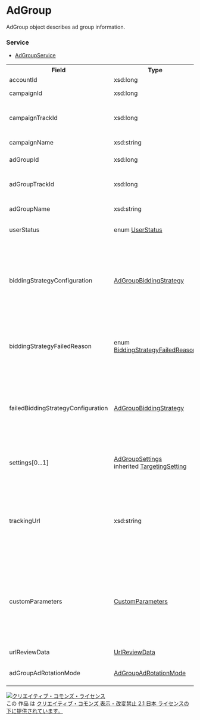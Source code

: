 # AdGroup
AdGroup object describes ad group information.

### Service
+ [AdGroupService](../services/AdGroupService.md)

<table>
 <tr>
  <th>Field</th>
  <th>Type</th>
  <th>Description</th>
  <th>response</th>
  <th>add</th>
  <th>set</th>
  <th>remove</th>
 </tr>
 <tr>
  <td>accountId</td>
  <td>xsd:long</td>
  <td>Account ID.</td>
  <td>yes</td>
  <td>Ignore</td>
  <td>Ignore</td>
  <td>Ignore</td>
 </tr>
 <tr>
  <td>campaignId</td>
  <td>xsd:long</td>
  <td>Campaign ID.</td>
  <td>yes</td>
  <td>Requirement</td>
  <td>Requirement<br><i>NotUpdatable</i></td>
  <td>Requirement<br><i>NotUpdatable</i></td>
 </tr>
 <tr>
  <td>campaignTrackId</td>
  <td>xsd:long</td>
  <td>Campaign ID for tracking.<br>* "0" will return in Sandbox.</td>
  <td>yes</td>
  <td>Ignore</td>
  <td>Ignore</td>
  <td>Ignore</td>
 </tr>
 <tr>
  <td>campaignName</td>
  <td>xsd:string</td>
  <td>Campaign name.</td>
  <td>yes</td>
  <td>Ignore</td>
  <td>Ignore</td>
  <td>Ignore</td>
 </tr>
 <tr>
  <td>adGroupId</td>
  <td>xsd:long</td>
  <td>Ad Group ID.</td>
  <td>yes</td>
  <td>Ignore</td>
  <td>Requirement<br><i>NotUpdatable</i></td>
  <td>Requirement<br><i>NotUpdatable</i></td>
 </tr>
 <tr>
  <td>adGroupTrackId</td>
  <td>xsd:long</td>
  <td>Ad Group ID for tracking.<br>* "0" will return in Sandbox.</td>
  <td>yes</td>
  <td>Ignore</td>
  <td>Ignore</td>
  <td>Ignore</td>
 </tr>
 <tr>
  <td>adGroupName</td>
  <td>xsd:string</td>
  <td>Ad Group name.</td>
  <td>yes</td>
  <td>Requirement</td>
  <td>Optional<br><i>Updatable</i></td>
  <td>Ignore</td>
 </tr>
 <tr>
  <td>userStatus</td>
  <td>enum <a href="./UserStatus.md">UserStatus</a></td>
  <td>Ad display status from user's settings.</td>
  <td>yes</td>
  <td>Requirement</td>
  <td>Optional<br><i>Updatable</i></td>
  <td>Ignore</td>
 </tr>
 <tr>
  <td>biddingStrategyConfiguration</td>
  <td><a href="./AdGroupBiddingStrategy.md">AdGroupBiddingStrategy</a></td>
 <td>Bidding setting which is currently available.<br>*After November 15, 2017 JST, creating/editing bidding setting is not available.</td>
  <td>yes</td>
  <td>Ignore</td>
  <td>Ignore</td>
  <td>Ignore</td>
 </tr>
<tr>
<td>biddingStrategyFailedReason</td>
<td>enum <a href="./BiddingStrategyFailedReason.md">BiddingStrategyFailedReason</a></td>
<td>Reason of failed Auto Bidding setting.<br>*This field shows when setting has actually failed.</td>
<td>yes</td>
<td>Ignore</td>
<td>Ignore</td>
<td>Ignore</td>
</tr>
<tr>
<td>failedBiddingStrategyConfiguration</td>
<td><a href="./AdGroupBiddingStrategy.md">AdGroupBiddingStrategy</a></td>
<td>Settings in detail on the failed Auto Bidding creation.<br>*This field shows when setting has actually failed.</td>
<td>yes</td>
<td>Ignore</td>
<td>Ignore</td>
<td>Ignore</td>
</tr>
<tr>
  <td>settings[0...1]</td>
  <td><a href="./AdGroupSettings.md">AdGroupSettings</a><br>inherited <a href="./TargetingSetting.md">TargetingSetting</a></td>
  <td>Targeting setting.</td>
  <td>yes</td>
  <td>Optional<br>
  *Default value for the case of no setting 'TargetingSetting'<br>
  TargetCriterionType:TARGET_LIST<br>
  TargetAll:ACTIVE</td>
  <td>Optional</td>
  <td>Ignore</td>
 </tr>
 <tr>
  <td>trackingUrl</td>
  <td>xsd:string</td>
  <td>Tracking URL.<br>* Cannot set for a Mobile App campaign for Android OS.</td>
  <td>yes</td>
  <td>Optional</td>
  <td>Optional<br>* Cannot update when this is in editorial review.<br>*Not to be reviewed if there is no change.</td>
  <td>Ignore</td>
 </tr>
 <tr>
  <td>customParameters</td>
  <td><a href="./CustomParameters.md">CustomParameters</a></td>
  <td>Custom parameter.<br>* Cannot set for a Mobile App campaign for Android OS.</td>
  <td>yes</td>
  <td>Optional</td>
  <td>Optional<br>* Cannot update this when Tracking URL is in editorial review.<br>*Not to be reviewed if there is no change.</td>
  <td>Ignore</td>
 </tr>
 <tr>
  <td>urlReviewData</td>
  <td><a href="./UrlReviewData.md">UrlReviewData</a></td>
  <td>Editorial review status of URL.</td>
  <td>yes</td>
  <td>Ignore</td>
  <td>Ignore</td>
  <td>Ignore</td>
 </tr>
 <tr>
  <td>adGroupAdRotationMode</td>
  <td><a href="./AdGroupAdRotationMode.md">AdGroupAdRotationMode</a></td>
  <td>Ad rotation setting for optimizing.</td>
  <td>yes</td>
  <td>Optional</td>
  <td>Optional</td>
  <td>Ignore</td>
 </tr>
</table>

<a rel="license" href="http://creativecommons.org/licenses/by-nd/2.1/jp/"><img alt="クリエイティブ・コモンズ・ライセンス" style="border-width:0" src="https://i.creativecommons.org/l/by-nd/2.1/jp/88x31.png" /></a><br />この 作品 は <a rel="license" href="http://creativecommons.org/licenses/by-nd/2.1/jp/">クリエイティブ・コモンズ 表示 - 改変禁止 2.1 日本 ライセンスの下に提供されています。</a>
